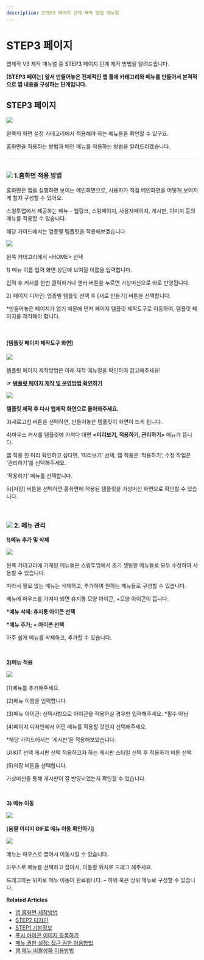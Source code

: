 ```yaml
---
description: STEP3 페이지 단계 제작 방법 매뉴얼
---
```


# STEP3 페이지

앱제작 V3 제작 매뉴얼 중 STEP3 페이지 단계 제작 방법을 알려드립니다.

**\[STEP3 페이는] 앞서 만들어놓은 전체적인 앱 툴에 카테고리와 메뉴를 만들어서 본격적으로 앱 내용을 구성하는 단계입니다.**

## **STEP3 페이지**

![](https://wp.swing2app.co.kr/wp-content/uploads/2022/07/%EA%B0%80%EC%9D%B4%EB%93%9C3.png)

왼쪽의 화면 설정 카테고리에서 적용해야 하는 메뉴들을 확인할 수 있구요.

홈화면을 적용하는 방법과 메인 메뉴를 적용하는 방법을 알려드리겠습니다.

![](../../../.gitbook/assets/수평성.PNG)

### ![](https://wp.swing2app.co.kr/wp-content/uploads/2018/09/%EB%8B%A8%EB%9D%BD1-1.png) **1.홈화면 적용 방법**

홈화면은 앱을 실행하면 보이는 메인화면으로, 사용자가 직접 메인화면을 어떻게 보여지게 할지 구성할 수 있어요.

스윙투앱에서 제공하는 메뉴 – 웹링크, 스윙페이지, 사용자페이지, 게시판, 이미지 등의 메뉴를 적용할 수 있습니다.

해당 가이드에서는 업종별 템플릿을 적용해보겠습니다.

![](https://wp.swing2app.co.kr/wp-content/uploads/2022/06/%EA%B0%80%EC%9D%B4%EB%93%9C3-1.png)

왼쪽 카테고리에서 \<HOME> 선택

1\) 메뉴 이름 입력 화면 상단에 보여질 이름을 입력합니다.

입력 후 커서를 한번 클릭하거나 엔터 버튼을 누르면 가상머신으로 바로 반영됩니다.

2\) 페이지 디자인: 업종별 템플릿 선택 후 \[새로 만들기] 버튼을 선택합니다.

\*만들어놓은 페이지가 없기 때문에 먼저 페이지 템플릿 제작도구로 이동하여, 템플릿 페이지를 제작해야 합니다.

​

#### **\[템플릿 페이지 제작도구 화면]**

![](https://wp.swing2app.co.kr/wp-content/uploads/2022/06/%EA%B0%80%EC%9D%B4%EB%93%9C3-2.png)

템플릿 페이지 제작방법은 아래 제작 매뉴얼을 확인하여 참고해주세요!

**☞** [**템플릿 페이지 제작 및 운영방법 확인하기**](https://wp.swing2app.co.kr/documentation/maual/pagemenu/template-page/)



![](https://wp.swing2app.co.kr/wp-content/uploads/2022/06/%EA%B0%80%EC%9D%B4%EB%93%9C3-3.png)

**템플릿 제작 후 다시 앱제작 화면으로 돌아와주세요.**

3\)새로고침 버튼을 선택하면, 만들어놓은 템플릿이 화면이 뜨게 됩니다.

4\)마우스 커서를 템플릿에 가져다 대면 **<미리보기, 적용하기, 관리하기>** 메뉴가 뜹니다.

앱 적용 전 미리 확인하고 싶다면, ‘미리보기’ 선택, 앱 적용은 ‘적용하기’, 수정 작업은 ‘관리하기’를 선택해주세요.

‘적용하기’ 메뉴를 선택합니다.

5\)\[저장] 버튼을 선택하면 홈화면에 적용된 템플릿을 가상머신 화면으로 확인할 수 있습니다.

![](../../../.gitbook/assets/수평성.PNG)

### ![](https://wp.swing2app.co.kr/wp-content/uploads/2018/09/%EB%8B%A8%EB%9D%BD1-1.png) **2. 메뉴 관리**

**1)메뉴 추가 및 삭제**

![](https://wp.swing2app.co.kr/wp-content/uploads/2022/06/%EA%B0%80%EC%9D%B4%EB%93%9C6.png)

왼쪽 카테고리에 기재된 메뉴들은 스윙투앱에서 초기 셋팅한 메뉴들로 모두 수정하여 사용할 수 있습니다.

따라서 필요 없는 메뉴는 삭제하고, 추가하여 원하는 메뉴들로 구성할 수 있습니다.

메뉴에 마우스를 가져다 되면 휴지통 모양 아이콘, +모양 아이콘이 뜹니다.

**\*메뉴 삭제: 휴지통 아이콘 선택**

**\*메뉴 추가; + 아이콘 선택**

아주 쉽게 메뉴를 삭제하고, 추가할 수 있습니다.

**​**

**2)메뉴 적용**

![](https://wp.swing2app.co.kr/wp-content/uploads/2022/06/%EA%B0%80%EC%9D%B4%EB%93%9C3-5.png)

(1)메뉴를 추가해주세요.

(2)메뉴 이름을 입력합니다.

(3)메뉴 아이콘: 선택사항으로 아이콘을 적용하실 경우만 입력해주세요. \*필수 아님

(4)페이지 디자인에서 어떤 메뉴를 적용할 것인지 선택해주세요.

\*해당 가이드에서는 ‘게시판’을 적용해보았습니다.

UI KIT 선택 게시판 선택 적용하고자 하는 게시판 스타일 선택 후 적용하기 버튼 선택

(5)저장 버튼을 선택합니다.

가상머신을 통해 게시판이 잘 반영되었는지 확인할 수 있습니다.

**​**

**3) 메뉴 이동**

![](https://wp.swing2app.co.kr/wp-content/uploads/2022/06/%EA%B0%80%EC%9D%B4%EB%93%9C3-4.png)

**\[움짤 이미지 GIF로 메뉴 이동 확인하기]**

![](https://wp.swing2app.co.kr/wp-content/uploads/2022/07/%EB%A9%94%EB%89%B4%EC%9D%B4%EB%8F%99.gif)

메뉴는 마우스로 끌어서 이동시킬 수 있습니다.

마우스로 메뉴를 선택하고 잡아서, 이동할 위치로 드래그 해주세요.

드래그하는 위치로 메뉴 이동이 완료됩니다. – 하위 혹은 상위 메뉴로 구성할 수 있습니다.





**Related Articles**

* [앱 홈화면 제작방법](https://wp.swing2app.co.kr/documentation/v3manual/home/)
* [STEP2 디자인](https://wp.swing2app.co.kr/documentation/v3manual/step2-design/)
* [STEP1 기본정보](https://wp.swing2app.co.kr/documentation/v3manual/step1-basic/)
* [푸시 아이콘 이미지 등록하기](https://wp.swing2app.co.kr/documentation/appmanage/pushmember/pushicon/)
* [메뉴 권한 설정: 접근 권한 이용방법](https://wp.swing2app.co.kr/documentation/v3manual/permission-setting/)
* [앱 메뉴 비활성화 이용방법](https://wp.swing2app.co.kr/documentation/v3manual/menu-hiding/)
